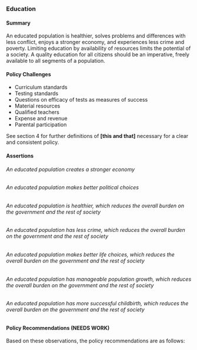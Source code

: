 ### Education

#### Summary
An educated population is healthier, solves problems and differences with less conflict, enjoys a stronger economy, and experiences less crime and poverty. Limiting education by availability of resources limits the potential of a society.  A quality education for all citizens should be an imperative, freely available to all segments of a population.

#### Policy Challenges

- Curriculum standards
- Testing standards
- Questions on efficacy of tests as measures of success
- Material resources
- Qualified teachers
- Expense and revenue
- Parental participation

See section 4 for further definitions of **[this and that]** necessary for a clear and consistent policy.

#### Assertions 

###### An educated population creates a stronger economy
###### An educated population makes better political choices
###### An educated population is healthier, which reduces the overall burden on the government and the rest of society
###### An educated population has less crime, which reduces the overall burden on the government and the rest of society
###### An educated population makes better life choices, which reduces the overall burden on the government and the rest of society
###### An educated population has manageable population growth, which reduces the overall burden on the government and the rest of society
###### An educated population has more successful childbirth, which reduces the overall burden on the government and the rest of society

#### Policy Recommendations (NEEDS WORK)
Based on these observations, the policy recommendations are as follows:



